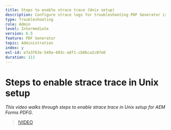 ```yaml
---
title: Steps to enable strace trace (Unix setup)
description: Configure strace logs for troubleshooting PDF Generator issues
type: Troubleshooting
role: Admin
level: Intermediate
version: 6.5
feature: PDF Generator
topic: Administration
index: y
exl-id: e7a3f63e-549a-493c-a8f1-cb0bca2c07e0
duration: 111
---
```

# Steps to enable strace trace in Unix setup

*This video walks through steps to enable strace trace in Unix setup for AEM Forms PDFG.*

>[!VIDEO](https://video.tv.adobe.com/v/335525?quality=12&learn=on)
